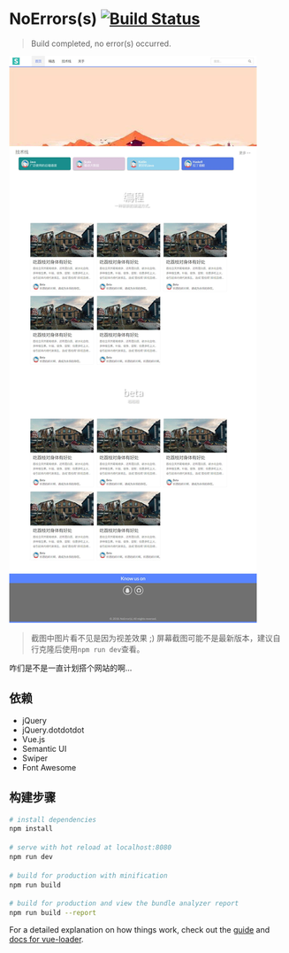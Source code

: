 # NoErrors(s) [![Build Status](https://travis-ci.org/ProgramLeague/website.svg?branch=master&style=flat-square)](https://travis-ci.org/ProgramLeague/website)

> Build completed, no error(s) occurred.

![屏幕截图](https://raw.githubusercontent.com/ProgramLeague/website/master/img/screenshot.jpg)

> 截图中图片看不见是因为视差效果 ;)
> 屏幕截图可能不是最新版本，建议自行克隆后使用`npm run dev`查看。

咋们是不是一直计划搭个网站的啊...
## 依赖
 - jQuery
 - jQuery.dotdotdot
 - Vue.js 
 - Semantic UI
 - Swiper
 - Font Awesome

## 构建步骤

``` bash
# install dependencies
npm install

# serve with hot reload at localhost:8080
npm run dev

# build for production with minification
npm run build

# build for production and view the bundle analyzer report
npm run build --report
```

For a detailed explanation on how things work, check out the [guide](http://vuejs-templates.github.io/webpack/) and [docs for vue-loader](http://vuejs.github.io/vue-loader).
